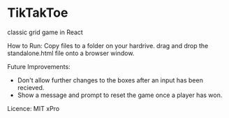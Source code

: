 # TikTakToe
classic grid game in React

How to Run: Copy files to a folder on your hardrive. drag and drop the standalone.html file onto a browser window.

Future Improvements: 
 - Don't allow further changes to the boxes after an input has been recieved.
 - Show a message and prompt to reset the game once a player has won.

Licence: MIT xPro 
